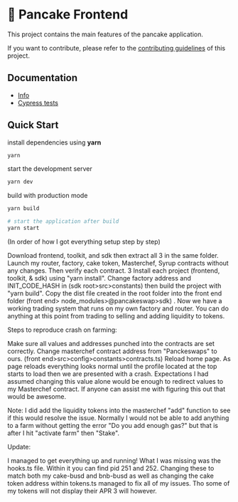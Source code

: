 # 🥞 Pancake Frontend

This project contains the main features of the pancake application.

If you want to contribute, please refer to the [contributing guidelines](./CONTRIBUTING.md) of this project.

## Documentation

- [Info](doc/Info.md)
- [Cypress tests](doc/Cypress.md)


## Quick Start

install dependencies using **yarn**

```sh
yarn
```

start the development server
```sh
yarn dev
```

build with production mode
```sh
yarn build

# start the application after build
yarn start
```
(In order of how I got everything setup step by step)

Download frontend, toolkit, and sdk then extract all 3 in the same folder.
Launch my router, factory, cake token, Masterchef, Syrup contracts without any changes. Then verify each contract.
3 Install each project (frontend, toolkit, & sdk) using "yarn install".
Change factory address and INIT_CODE_HASH in (sdk root>src>constants) then build the project with "yarn build".
Copy the dist file created in the root folder into the front end folder (front end> node_modules>@pancakeswap>sdk) .
Now we have a working trading system that runs on my own factory and router. You can do anything at this point from trading to selling and adding liquidity to tokens.

Steps to reproduce crash on farming:

Make sure all values and addresses punched into the contracts are set correctly.
Change masterchef contract address from "Panckeswaps" to ours. (front end>src>config>constants>contracts.ts)
Reload home page.
As page reloads everything looks normal until the profile located at the top starts to load then we are presented with a crash.
Expectations
I had assumed changing this value alone would be enough to redirect values to my Masterchef contract. If anyone can assist me with figuring this out that would be awesome.

Note: I did add the liquidity tokens into the masterchef "add" function to see if this would resolve the issue. Normally I would not be able to add anything to a farm without getting the error "Do you add enough gas?" but that is after I hit "activate farm" then "Stake".

Update:

I managed to get everything up and running! What I was missing was the hooks.ts file. Within it you can find pid 251 and 252. Changing these to match both my cake-busd and bnb-busd as well as changing the cake token address within tokens.ts managed to fix all of my issues. Tho some of my tokens will not display their APR 3 will however.
